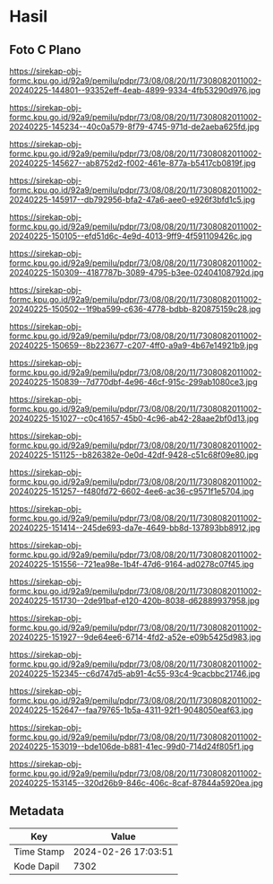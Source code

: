 # Hasil

## Foto C Plano

https://sirekap-obj-formc.kpu.go.id/92a9/pemilu/pdpr/73/08/08/20/11/7308082011002-20240225-144801--93352eff-4eab-4899-9334-4fb53290d976.jpg

https://sirekap-obj-formc.kpu.go.id/92a9/pemilu/pdpr/73/08/08/20/11/7308082011002-20240225-145234--40c0a579-8f79-4745-971d-de2aeba625fd.jpg

https://sirekap-obj-formc.kpu.go.id/92a9/pemilu/pdpr/73/08/08/20/11/7308082011002-20240225-145627--ab8752d2-f002-461e-877a-b5417cb0819f.jpg

https://sirekap-obj-formc.kpu.go.id/92a9/pemilu/pdpr/73/08/08/20/11/7308082011002-20240225-145917--db792956-bfa2-47a6-aee0-e926f3bfd1c5.jpg

https://sirekap-obj-formc.kpu.go.id/92a9/pemilu/pdpr/73/08/08/20/11/7308082011002-20240225-150105--efd51d6c-4e9d-4013-9ff9-4f591109426c.jpg

https://sirekap-obj-formc.kpu.go.id/92a9/pemilu/pdpr/73/08/08/20/11/7308082011002-20240225-150309--4187787b-3089-4795-b3ee-02404108792d.jpg

https://sirekap-obj-formc.kpu.go.id/92a9/pemilu/pdpr/73/08/08/20/11/7308082011002-20240225-150502--1f9ba599-c636-4778-bdbb-820875159c28.jpg

https://sirekap-obj-formc.kpu.go.id/92a9/pemilu/pdpr/73/08/08/20/11/7308082011002-20240225-150659--8b223677-c207-4ff0-a9a9-4b67e14921b9.jpg

https://sirekap-obj-formc.kpu.go.id/92a9/pemilu/pdpr/73/08/08/20/11/7308082011002-20240225-150839--7d770dbf-4e96-46cf-915c-299ab1080ce3.jpg

https://sirekap-obj-formc.kpu.go.id/92a9/pemilu/pdpr/73/08/08/20/11/7308082011002-20240225-151027--c0c41657-45b0-4c96-ab42-28aae2bf0d13.jpg

https://sirekap-obj-formc.kpu.go.id/92a9/pemilu/pdpr/73/08/08/20/11/7308082011002-20240225-151125--b826382e-0e0d-42df-9428-c51c68f09e80.jpg

https://sirekap-obj-formc.kpu.go.id/92a9/pemilu/pdpr/73/08/08/20/11/7308082011002-20240225-151257--f480fd72-6602-4ee6-ac36-c9571f1e5704.jpg

https://sirekap-obj-formc.kpu.go.id/92a9/pemilu/pdpr/73/08/08/20/11/7308082011002-20240225-151414--245de693-da7e-4649-bb8d-137893bb8912.jpg

https://sirekap-obj-formc.kpu.go.id/92a9/pemilu/pdpr/73/08/08/20/11/7308082011002-20240225-151556--721ea98e-1b4f-47d6-9164-ad0278c07f45.jpg

https://sirekap-obj-formc.kpu.go.id/92a9/pemilu/pdpr/73/08/08/20/11/7308082011002-20240225-151730--2de91baf-e120-420b-8038-d62889937958.jpg

https://sirekap-obj-formc.kpu.go.id/92a9/pemilu/pdpr/73/08/08/20/11/7308082011002-20240225-151927--9de64ee6-6714-4fd2-a52e-e09b5425d983.jpg

https://sirekap-obj-formc.kpu.go.id/92a9/pemilu/pdpr/73/08/08/20/11/7308082011002-20240225-152345--c6d747d5-ab91-4c55-93c4-9cacbbc21746.jpg

https://sirekap-obj-formc.kpu.go.id/92a9/pemilu/pdpr/73/08/08/20/11/7308082011002-20240225-152647--faa79765-1b5a-4311-92f1-9048050eaf63.jpg

https://sirekap-obj-formc.kpu.go.id/92a9/pemilu/pdpr/73/08/08/20/11/7308082011002-20240225-153019--bde106de-b881-41ec-99d0-714d24f805f1.jpg

https://sirekap-obj-formc.kpu.go.id/92a9/pemilu/pdpr/73/08/08/20/11/7308082011002-20240225-153145--320d26b9-846c-406c-8caf-87844a5920ea.jpg


## Metadata

| Key        | Value               |
| ---------- | ------------------- |
| Time Stamp | 2024-02-26 17:03:51 |
| Kode Dapil | 7302                |



